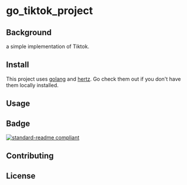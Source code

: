 # go_tiktok_project

## Background

a simple implementation of Tiktok.

## Install

This project uses [golang](https://github.com/golang) and [hertz](https://github.com/cloudwego/hertz). Go check them out if you don't have them locally installed.

## Usage



## Badge

[![standard-readme compliant](https://img.shields.io/badge/readme%20style-standard-brightgreen.svg?style=flat-square)](https://github.com/RichardLitt/standard-readme)

## Contributing



## License

